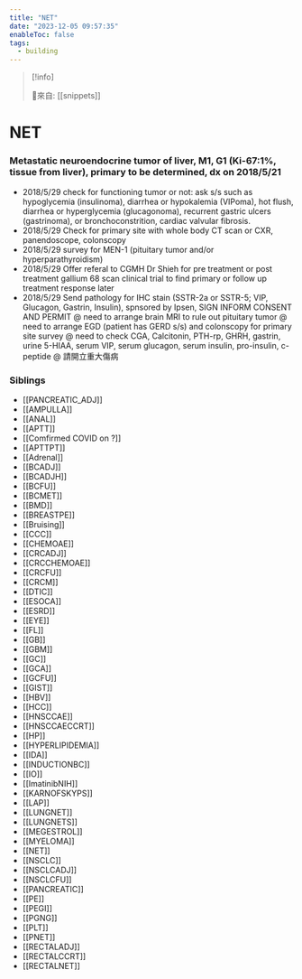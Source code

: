 ```yaml
---
title: "NET"
date: "2023-12-05 09:57:35"
enableToc: false
tags:
  - building
---
```

> [!info]
>
> 🌱來自: [[snippets]]
# NET
### Metastatic neuroendocrine tumor of liver, M1, G1 (Ki-67:1%, tissue from liver), primary to be determined, dx on 2018/5/21
- 2018/5/29 check for functioning tumor or not: ask s/s such as hypoglycemia (insulinoma), diarrhea or hypokalemia (VIPoma), hot flush, diarrhea or hyperglycemia (glucagonoma), recurrent gastric ulcers (gastrinoma), or bronchoconstrition, cardiac valvular fibrosis.
- 2018/5/29 Check for primary site with whole body CT scan or CXR, panendoscope, colonscopy
- 2018/5/29 survey for MEN-1 (pituitary tumor and/or hyperparathyroidism)
- 2018/5/29 Offer referal to CGMH Dr Shieh for pre treatment or post treatment gallium 68 scan clinical trial to find primary or follow up treatment response later
- 2018/5/29 Send pathology for IHC stain (SSTR-2a or SSTR-5; VIP, Glucagon, Gastrin, Insulin), spnsored by Ipsen, SIGN INFORM CONSENT AND PERMIT
  @ need to arrange brain MRI to rule out pituitary tumor
  @ need to arrange EGD (patient has GERD s/s) and colonscopy for primary site survey
  @ need to check CGA, Calcitonin, PTH-rp, GHRH, gastrin, urine 5-HIAA, serum VIP, serum glucagon, serum insulin, pro-insulin, c-peptide
  @ 請開立重大傷病
### Siblings
- [[PANCREATIC_ADJ]]
- [[AMPULLA]]
- [[ANAL]]
- [[APTT]]
- [[Comfirmed COVID on ?]]
- [[APTTPT]]
- [[Adrenal]]
- [[BCADJ]]
- [[BCADJH]]
- [[BCFU]]
- [[BCMET]]
- [[BMD]]
- [[BREASTPE]]
- [[Bruising]]
- [[CCC]]
- [[CHEMOAE]]
- [[CRCADJ]]
- [[CRCCHEMOAE]]
- [[CRCFU]]
- [[CRCM]]
- [[DTIC]]
- [[ESOCA]]
- [[ESRD]]
- [[EYE]]
- [[FL]]
- [[GB]]
- [[GBM]]
- [[GC]]
- [[GCA]]
- [[GCFU]]
- [[GIST]]
- [[HBV]]
- [[HCC]]
- [[HNSCCAE]]
- [[HNSCCAECCRT]]
- [[HP]]
- [[HYPERLIPIDEMIA]]
- [[IDA]]
- [[INDUCTIONBC]]
- [[IO]]
- [[ImatinibNIH]]
- [[KARNOFSKYPS]]
- [[LAP]]
- [[LUNGNET]]
- [[LUNGNETS]]
- [[MEGESTROL]]
- [[MYELOMA]]
- [[NET]]
- [[NSCLC]]
- [[NSCLCADJ]]
- [[NSCLCFU]]
- [[PANCREATIC]]
- [[PE]]
- [[PEGI]]
- [[PGNG]]
- [[PLT]]
- [[PNET]]
- [[RECTALADJ]]
- [[RECTALCCRT]]
- [[RECTALNET]]
